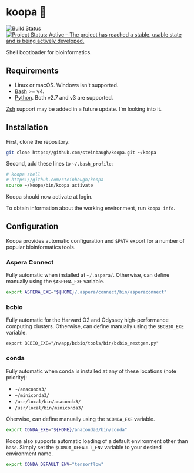 # koopa 🐢

[![Build Status](https://travis-ci.org/steinbaugh/koopa.svg?branch=master)](https://travis-ci.org/steinbaugh/koopa)
[![Project Status: Active – The project has reached a stable, usable state and is being actively developed.](http://www.repostatus.org/badges/latest/active.svg)](http://www.repostatus.org/#active)

Shell bootloader for bioinformatics.

## Requirements

- Linux or macOS. Windows isn't supported.
- [Bash][] >= v4.
- [Python][]. Both v2.7 and v3 are supported.

[Zsh][] support may be added in a future update. I'm looking into it.

## Installation

First, clone the repository:

```bash
git clone https://github.com/steinbaugh/koopa.git ~/koopa
```

Second, add these lines to `~/.bash_profile`:

```bash
# koopa shell
# https://github.com/steinbaugh/koopa
source ~/koopa/bin/koopa activate
```

Koopa should now activate at login.

To obtain information about the working environment, run `koopa info`.

[Bash]: https://www.gnu.org/software/bash/
[Python]: https://www.python.org/
[Zsh]: https://www.zsh.org/

## Configuration

Koopa provides automatic configuration and `$PATH` export for a number of popular bioinformatics tools.

### Aspera Connect

Fully automatic when installed at `~/.aspera/`.
Otherwise, can define manually using the `$ASPERA_EXE` variable.

```bash
export ASPERA_EXE="${HOME}/.aspera/connect/bin/asperaconnect"
```

### bcbio

Fully automatic for the Harvard O2 and Odyssey high-performance computing clusters.
Otherwise, can define manually using the `$BCBIO_EXE` variable.

```
export BCBIO_EXE="/n/app/bcbio/tools/bin/bcbio_nextgen.py"
```

### conda

Fully automatic when conda is installed at any of these locations (note priority):

- `~/anaconda3/`
- `~/miniconda3/`
- `/usr/local/bin/anaconda3/`
- `/usr/local/bin/miniconda3/`

Oherwise, can define manually using the `$CONDA_EXE` variable.

```bash
export CONDA_EXE="${HOME}/anaconda3/bin/conda"
```

Koopa also supports automatic loading of a default environment other than `base`.
Simply set the `$CONDA_DEFAULT_ENV` variable to your desired environment name.

```bash
export CONDA_DEFAULT_ENV="tensorflow"
```
